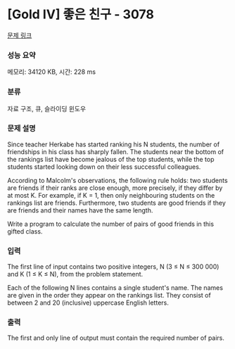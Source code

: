 # [Gold IV] 좋은 친구 - 3078 

[문제 링크](https://www.acmicpc.net/problem/3078) 

### 성능 요약

메모리: 34120 KB, 시간: 228 ms

### 분류

자료 구조, 큐, 슬라이딩 윈도우

### 문제 설명

<p>Since teacher Herkabe has started ranking his N students, the number of friendships in his class has sharply fallen. The students near the bottom of the rankings list have become jealous of the top students, while the top students started looking down on their less successful colleagues.</p>

<p>According to Malcolm's observations, the following rule holds: two students are friends if their ranks are close enough, more precisely, if they differ by at most K. For example, if K = 1, then only neighbouring students on the rankings list are friends. Furthermore, two students are good friends if they are friends and their names have the same length.</p>

<p>Write a program to calculate the number of pairs of good friends in this gifted class.</p>

### 입력 

 <p>The first line of input contains two positive integers, N (3 ≤ N ≤ 300 000) and K (1 ≤ K ≤ N), from the problem statement.</p>

<p>Each of the following N lines contains a single student's name. The names are given in the order they appear on the rankings list. They consist of between 2 and 20 (inclusive) uppercase English letters.</p>

### 출력 

 <p>The first and only line of output must contain the required number of pairs.</p>

<p> </p>

